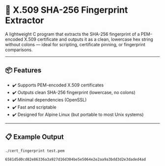 # 🔐 X.509 SHA-256 Fingerprint Extractor

A lightweight C program that extracts the SHA-256 fingerprint of a PEM-encoded X.509 certificate and outputs it as a clean, lowercase hex string without colons — ideal for scripting, certificate pinning, or fingerprint comparisons.

---

## 📦 Features

- ✔️ Supports PEM-encoded X.509 certificates
- ✔️ Outputs clean SHA-256 fingerprint (lowercase, no colons)
- ✔️ Minimal dependencies (OpenSSL)
- ✔️ Fast and scriptable
- ✔️ Designed for Alpine Linux (but portable to most Unix systems)

---

## 📋 Example Output

```sh
./cert_fingerprint test.pem

6581d5d0cd82e86336a3a927d16d304be5e5064e2e2aa9a3bdd3d2e3daded4ad

